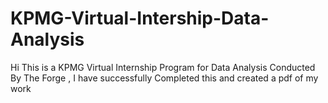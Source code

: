 # KPMG-Virtual-Intership-Data-Analysis
Hi  This is a  KPMG Virtual Internship Program for Data Analysis Conducted By The Forge , I have successfully Completed this and created a pdf of my work 
